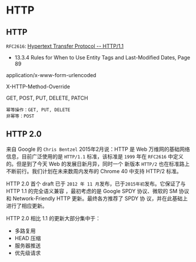 # HTTP


## HTTP

`RFC2616`: <a href="./txt/rfc2616.txt">Hypertext Transfer Protocol -- HTTP/1.1</a>

* 13.3.4 Rules for When to Use Entity Tags and Last-Modified Dates, Page 89


application/x-www-form-urlencoded

X-HTTP-Method-Override

GET, POST, PUT, DELETE, PATCH

    幂等操作：GET, PUT, DELETE
    非幂等：POST




## HTTP 2.0

来自 Google 的 `Chris Bentzel` 2015年2月说：HTTP 是 Web 万维网的基础网络信息，目前广泛使用的是
`HTTP/1.1` 标准，该标准是 `1999` 年在 `RFC2616` 中定义的。但是到了今天 Web 的发展日新月异，同时一个
新版本 `HTTP/2` 也在标准路上不断前行。我们计划在未来数周内发布的 Chrome 40 中支持 HTTP/2 标准。

HTTP 2.0 首个 draft 已于 `2012 年 11 月`发布，已于`2015年初`发布。它保证了与 HTTP 1.1 的完全语义兼容
，最初考虑的是 Google SPDY 协议、微软的 SM 协议和 Network-Friendly HTTP 更新。最终各方推荐了 SPDY 协
议，并在此基础上进行了相应更新。

HTTP 2.0 相比 1.1 的更新大部分集中于：

* 多路复用
* HEAD 压缩
* 服务器推送
* 优先级请求

